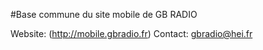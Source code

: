 #Base commune du site mobile de GB RADIO

Website: (http://mobile.gbradio.fr)
Contact: gbradio@hei.fr
